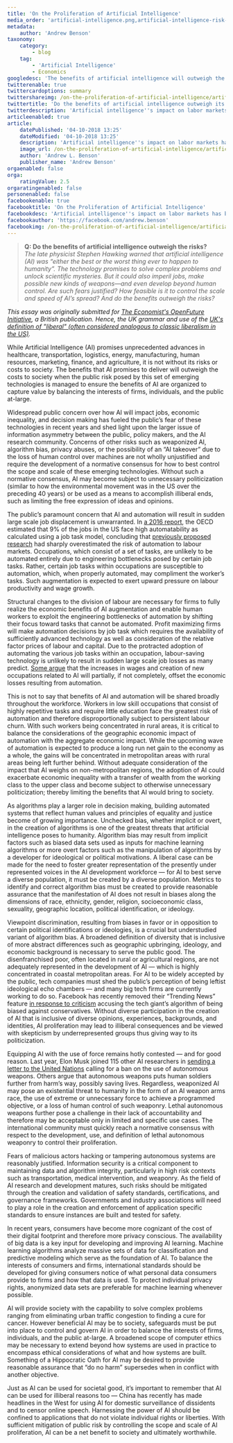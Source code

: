 ```yaml
---
title: 'On the Proliferation of Artificial Intelligence'
media_order: 'artificial-intelligence.png,artificial-intelligence-risk-management.png,artificial-intelligence-risk-management-small.png'
metadata:
    author: 'Andrew Benson'
taxonomy:
    category:
        - blog
    tag:
        - 'Artificial Intelligence'
        - Economics
googledesc: 'The benefits of artificial intelligence will outweigh the drawbacks when sufficient consideration is given to managing its societal risks.'
twitterenable: true
twittercardoptions: summary
twittershareimg: /on-the-proliferation-of-artificial-intelligence/artificial-intelligence-risk-management.png
twittertitle: 'Do the benefits of artificial intelligence outweigh its drawbacks? | Andrew Benson'
twitterdescription: 'Artificial intelligence''s impact on labor markets has been greatly overstated. The benefits of AI will outweigh the drawbacks when sufficient consideration is given to managing its societal risks. Balancing the interests of individual citizens, firms, and the public at large is key.'
articleenabled: true
article:
    datePublished: '04-10-2018 13:25'
    dateModified: '04-10-2018 13:25'
    description: 'Artificial intelligence''s impact on labor markets has been greatly overstated. The benefits of AI will outweigh the drawbacks when sufficient consideration is given to managing its societal risks. Balancing the interests of individual citizens, firms, and the public at large is key.'
    image_url: /on-the-proliferation-of-artificial-intelligence/artificial-intelligence.png
    author: 'Andrew L. Benson'
    publisher_name: 'Andrew Benson'
orgaenabled: false
orga:
    ratingValue: 2.5
orgaratingenabled: false
personenabled: false
facebookenable: true
facebooktitle: 'On the Proliferation of Artificial Intelligence'
facebookdesc: 'Artificial intelligence''s impact on labor markets has been greatly overstated. The benefits of AI will outweigh the drawbacks when sufficient consideration is given to managing its societal risks. Balancing the interests of individual citizens, firms, and the public at large is key.'
facebookauthor: 'https://facebook.com/andrew.benson'
facebookimg: /on-the-proliferation-of-artificial-intelligence/artificial-intelligence-risk-management.png
---
```


> **Q: Do the benefits of artificial intelligence outweigh the risks?**
> <br/>
> _The late physicist Stephen Hawking warned that artificial intelligence (AI) was “either the best or the worst thing ever to happen to humanity”. The technology promises to solve complex problems and unlock scientific mysteries. But it could also imperil jobs, make possible new kinds of weapons—and even develop beyond human control. Are such fears justified? How feasible is it to control the scale and speed of AI’s spread? And do the benefits outweigh the risks?_

_This essay was originally submitted for [The Economist's OpenFuture Initiative](https://www.economist.com/openfuture?target=\_blank), a British publication. Hence, the UK grammar and use of the [UK's definition of "liberal" (often considered analogous to classic liberalism in the US)](https://en.wikipedia.org/wiki/Classical%20liberalism?target=\_blank)._

While Artificial Intelligence (AI) promises unprecedented advances in healthcare, transportation, logistics, energy, manufacturing, human resources, marketing, finance, and agriculture, it is not without its risks or costs to society. The benefits that AI promises to deliver will outweigh the costs to society when the public risk posed by this set of emerging technologies is managed to ensure the benefits of AI are organized to capture value by balancing the interests of firms, individuals, and the public at-large.

Widespread public concern over how AI will impact jobs, economic inequality, and decision making has fueled the public’s fear of these technologies in recent years and shed light upon the larger issue of information asymmetry between the public, policy makers, and the AI research community. Concerns of other risks such as weaponized AI, algorithm bias, privacy abuses, or the possibility of an “AI takeover” due to the loss of human control over machines are not wholly unjustified and require the development of a normative consensus for how to best control the scope and scale of these emerging technologies. Without such a normative consensus, AI may become subject to unnecessary politicization (similar to how the environmental movement was in the US over the preceding 40 years) or be used as a means to accomplish illiberal ends, such as limiting the free expression of ideas and opinions.

The public’s paramount concern that AI and automation will result in sudden large scale job displacement is unwarranted. In [a 2016 report](https://www.oecd-ilibrary.org/social-issues-migration-health/the-risk-of-automation-for-jobs-in-oecd-countries_5jlz9h56dvq7-en?target=_blank), the OECD estimated that 9% of the jobs in the US face high automatability as calculated using a job task model, concluding that [previously proposed research](https://www.oxfordmartin.ox.ac.uk/publications/view/1314?target=_blank) had sharply overestimated the risk of automation to labour markets. Occupations, which consist of a set of tasks, are unlikely to be automated entirely due to engineering bottlenecks posed by certain job tasks. Rather, certain job tasks within occupations are susceptible to automation, which, when properly automated, may compliment the worker’s tasks. Such augmentation is expected to exert upward pressure on labour productivity and wage growth.

Structural changes to the division of labour are necessary for firms to fully realize the economic benefits of AI augmentation and enable human workers to exploit the engineering bottlenecks of automation by shifting their focus toward tasks that cannot be automated. Profit maximizing firms will make automation decisions by job task which requires the availability of sufficiently advanced technology as well as consideration of the relative factor prices of labour and capital. Due to the protracted adoption of automating the various job tasks within an occupation, labour-saving technology is unlikely to result in sudden large scale job losses as many predict. [Some argue](https://www.oecd-ilibrary.org/social-issues-migration-health/the-risk-of-automation-for-jobs-in-oecd-countries_5jlz9h56dvq7-en?target=_blank) that the increases in wages and creation of new occupations related to AI will partially, if not completely, offset the economic losses resulting from automation.

This is not to say that benefits of AI and automation will be shared broadly throughout the workforce. Workers in low skill occupations that consist of highly repetitive tasks and require little education face the greatest risk of automation and therefore disproportionally subject to persistent labour churn. With such workers being concentrated in rural areas, it is critical to balance the considerations of the geographic economic impact of automation with the aggregate economic impact. While the upcoming wave of automation is expected to produce a long run net gain to the economy as a whole, the gains will be concentrated in metropolitan areas with rural areas being left further behind. Without adequate consideration of the impact that AI weighs on non-metropolitan regions, the adoption of AI could exacerbate economic inequality with a transfer of wealth from the working class to the upper class and become subject to otherwise unnecessary politicization; thereby limiting the benefits that AI would bring to society.

As algorithms play a larger role in decision making, building automated systems that reflect human values and principles of equality and justice become of growing importance. Unchecked bias, whether implicit or overt, in the creation of algorithms is one of the greatest threats that artificial intelligence poses to humanity. Algorithm bias may result from implicit factors such as biased data sets used as inputs for machine learning algorithms or more overt factors such as the manipulation of algorithms by a developer for ideological or political motivations. A liberal case can be made for the need to foster greater representation of the presently under represented voices in the AI development workforce — for AI to best serve a diverse population, it must be created by a diverse population. Metrics to identify and correct algorithm bias must be created to provide reasonable assurance that the manifestation of AI does not result in biases along the dimensions of race, ethnicity, gender, religion, socioeconomic class, sexuality, geographic location, political identification, or ideology.

Viewpoint discrimination, resulting from biases in favor or in opposition to certain political identifications or ideologies, is a crucial but understudied variant of algorithm bias. A broadened definition of diversity that is inclusive of more abstract differences such as geographic upbringing, ideology, and economic background is necessary to serve the public good. The disenfranchised poor, often located in rural or agricultural regions, are not adequately represented in the development of AI — which is highly concentrated in coastal metropolitan areas. For AI to be widely accepted by the public, tech companies must shed the public’s perception of being leftist ideological echo chambers — and many big tech firms are currently working to do so. Facebook has recently removed their “Trending News” feature [in response to criticism](https://www.theverge.com/2018/6/1/17417428/facebook-trending-topics-being-removed?target=_blank) accusing the tech giant’s algorithm of being biased against conservatives. Without diverse participation in the creation of AI that is inclusive of diverse opinions, experiences, backgrounds, and identities, AI proliferation may lead to illiberal consequences and be viewed with skepticism by underrepresented groups thus giving way to its politicization.

Equipping AI with the use of force remains hotly contested — and for good reason. Last year, Elon Musk joined 115 other AI researchers in [sending a letter to the United Nations](https://futureoflife.org/autonomous-weapons-open-letter-2017/?target=_blank) calling for a ban on the use of autonomous weapons. Others argue that autonomous weapons puts human soldiers further from harm’s way, possibly saving lives. Regardless, weaponized AI may pose an existential threat to humanity in the form of an AI weapon arms race, the use of extreme or unnecessary force to achieve a programmed objective, or a loss of human control of such weaponry. Lethal autonomous weapons further pose a challenge in their lack of accountability and therefore may be acceptable only in limited and specific use cases. The international community must quickly reach a normative consensus with respect to the development, use, and definition of lethal autonomous weaponry to control their proliferation.

Fears of malicious actors hacking or tampering autonomous systems are reasonably justified. Information security is a critical component to maintaining data and algorithm integrity, particularly in high risk contexts such as transportation, medical intervention, and weaponry. As the field of AI research and development matures, such risks should be mitigated through the creation and validation of safety standards, certifications, and governance frameworks. Governments and industry associations will need to play a role in the creation and enforcement of application specific standards to ensure instances are built and tested for safety.

In recent years, consumers have become more cognizant of the cost of their digital footprint and therefore more privacy conscious. The availability of big data is a key input for developing and improving AI learning. Machine learning algorithms analyze massive sets of data for classification and predictive modeling which serve as the foundation of AI. To balance the interests of consumers and firms, international standards should be developed for giving consumers notice of what personal data consumers provide to firms and how that data is used. To protect individual privacy rights, anonymized data sets are preferable for machine learning whenever possible.

AI will provide society with the capability to solve complex problems ranging from eliminating urban traffic congestion to finding a cure for cancer. However beneficial AI may be to society, safeguards must be put into place to control and govern AI in order to balance the interests of firms, individuals, and the public at-large. A broadened scope of computer ethics may be necessary to extend beyond how systems are used in practice to encompass ethical considerations of what and how systems are built. Something of a Hippocratic Oath for AI may be desired to provide reasonable assurance that “do no harm” supersedes when in conflict with another objective.

Just as AI can be used for societal good, it’s important to remember that AI can be used for illiberal reasons too — China has recently has made headlines in the West for using AI for domestic surveillance of dissidents and to censor online speech. Harnessing the power of AI should be confined to applications that do not violate individual rights or liberties. With sufficient mitigation of public risk by controlling the scope and scale of AI proliferation, AI can be a net benefit to society and ultimately worthwhile.